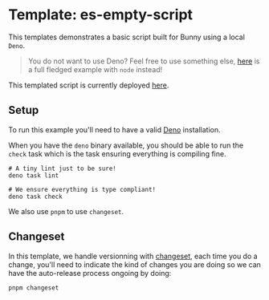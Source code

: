 # Template: es-empty-script

This templates demonstrates a basic script built for Bunny using a local `Deno`.

> You do not want to use Deno? Feel free to use something else, [here](https://bunny.net) is a full
> fledged example with `node` instead!

This templated script is currently deployed
[here](https://es-simple-script-8rxx0.b-cdn.net/).

## Setup

To run this example you'll need to have a valid
[Deno](https://docs.deno.com/runtime/manual/getting_started/installation/) installation.

When you have the `deno` binary available, you should be able to run the `check`
task which is the task ensuring everything is compiling fine.

```
# A tiny lint just to be sure!
deno task lint

# We ensure everything is type compliant!
deno task check
```

We also use `pnpm` to use `changeset`.

## Changeset

In this template, we handle versionning with [changeset](https://github.com/changesets/changesets), 
each time you do a change, you'll need to indicate the kind of changes you are 
doing so we can have the auto-release process ongoing by doing:

```
pnpm changeset
```
